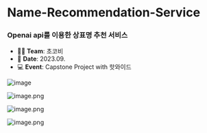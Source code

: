 # Name-Recommendation-Service

<h3>Openai api를 이용한 상표명 추천 서비스</h3>

- 👩‍💻 **Team**: 초코비  
- 📅 **Date**: 2023.09.  
- 💻 **Event**: Capstone Project with 핫와이드


![image](https://github.com/user-attachments/assets/9052d97a-1949-4ddc-8450-2e2fed3c98d7)


![image.png](https://prod-files-secure.s3.us-west-2.amazonaws.com/ac53da4d-9c7a-4c56-9bfa-de08437d18e1/2c1a53c3-c68d-48ba-910e-6b08087f880e/image.png)


![image.png](https://prod-files-secure.s3.us-west-2.amazonaws.com/ac53da4d-9c7a-4c56-9bfa-de08437d18e1/46f0307b-41b9-4538-82e8-66d1695b0ad0/image.png)


![image.png](https://prod-files-secure.s3.us-west-2.amazonaws.com/ac53da4d-9c7a-4c56-9bfa-de08437d18e1/1a456527-b127-4126-a177-9c0cbbd73d4b/image.png)

